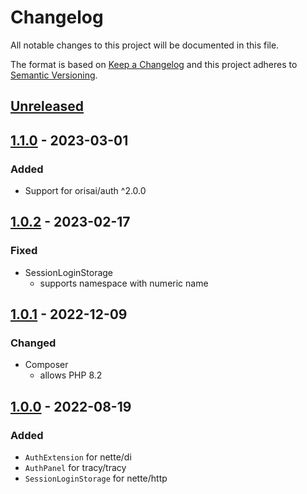 # Changelog

All notable changes to this project will be documented in this file.

The format is based on [Keep a Changelog](http://keepachangelog.com/en/1.0.0/)
and this project adheres to [Semantic Versioning](http://semver.org/spec/v2.0.0.html).

## [Unreleased](https://github.com/orisai/nette-auth/compare/1.1.0...HEAD)

## [1.1.0](https://github.com/orisai/nette-auth/compare/1.0.2...1.1.0) - 2023-03-01

### Added

- Support for orisai/auth ^2.0.0

## [1.0.2](https://github.com/orisai/nette-auth/compare/1.0.1...1.0.2) - 2023-02-17

### Fixed

- SessionLoginStorage
	- supports namespace with numeric name

## [1.0.1](https://github.com/orisai/nette-auth/compare/1.0.0...1.0.1) - 2022-12-09

### Changed

- Composer
	- allows PHP 8.2

## [1.0.0](https://github.com/orisai/nette-auth/releases/tag/1.0.0) - 2022-08-19

### Added

- `AuthExtension` for nette/di
- `AuthPanel` for tracy/tracy
- `SessionLoginStorage` for nette/http
